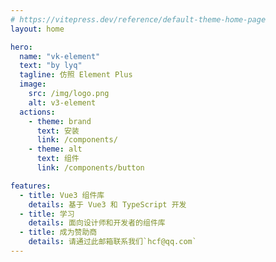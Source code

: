 ```yaml
---
# https://vitepress.dev/reference/default-theme-home-page
layout: home

hero:
  name: "vk-element"
  text: "by lyq"
  tagline: 仿照 Element Plus
  image:
    src: /img/logo.png
    alt: v3-element
  actions:
    - theme: brand
      text: 安装
      link: /components/
    - theme: alt
      text: 组件
      link: /components/button

features:
  - title: Vue3 组件库
    details: 基于 Vue3 和 TypeScript 开发
  - title: 学习
    details: 面向设计师和开发者的组件库
  - title: 成为赞助商
    details: 请通过此邮箱联系我们`hcf@qq.com`
---
```


